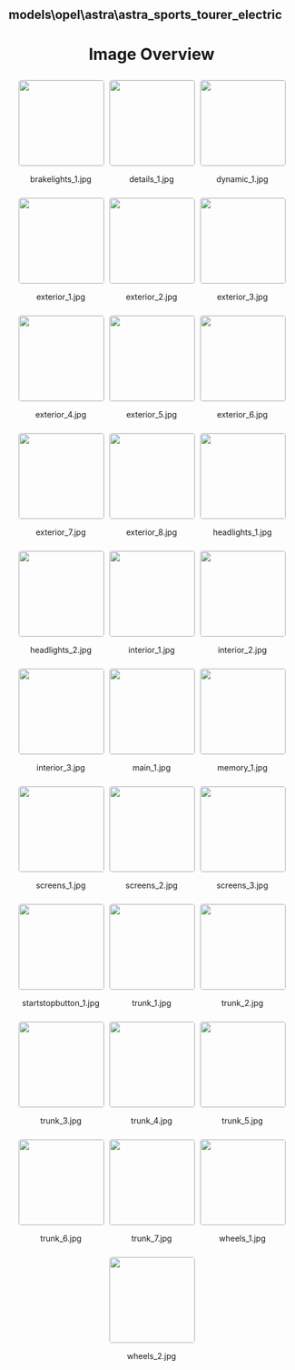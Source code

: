 ## models\opel\astra\astra_sports_tourer_electric
<style>
    .image-gallery {
        display: flex;
        flex-wrap: wrap;
        gap: 10px;
        justify-content: center;
        padding: 10px;
    }
    .image-gallery img {
        width: 150px;
        height: auto;
        border: 1px solid #ddd;
        border-radius: 5px;
    }
    .image-gallery div {
        flex: 1 1 calc(33.333% - 20px); /* Three images per row on large screens */
        max-width: 150px;
        text-align: center;
    }
    @media (max-width: 768px) {
        .image-gallery div {
            flex: 1 1 calc(50% - 20px); /* Two images per row on medium screens */
        }
    }
    @media (max-width: 480px) {
        .image-gallery div {
            flex: 1 1 100%; /* One image per row on small screens */
        }
    }
</style>
<h1 style ="text-align: center;"> Image Overview </h1> <div class="image-gallery">
<div>
<img src="https://media.evkx.net/multimedia/models/opel/astra/astra_sports_tourer_electric/brakelights_1_st.jpg">
<p>brakelights_1.jpg</p>
</div>
<div>
<img src="https://media.evkx.net/multimedia/models/opel/astra/astra_sports_tourer_electric/details_1_st.jpg">
<p>details_1.jpg</p>
</div>
<div>
<img src="https://media.evkx.net/multimedia/models/opel/astra/astra_sports_tourer_electric/dynamic_1_st.jpg">
<p>dynamic_1.jpg</p>
</div>
<div>
<img src="https://media.evkx.net/multimedia/models/opel/astra/astra_sports_tourer_electric/exterior_1_st.jpg">
<p>exterior_1.jpg</p>
</div>
<div>
<img src="https://media.evkx.net/multimedia/models/opel/astra/astra_sports_tourer_electric/exterior_2_st.jpg">
<p>exterior_2.jpg</p>
</div>
<div>
<img src="https://media.evkx.net/multimedia/models/opel/astra/astra_sports_tourer_electric/exterior_3_st.jpg">
<p>exterior_3.jpg</p>
</div>
<div>
<img src="https://media.evkx.net/multimedia/models/opel/astra/astra_sports_tourer_electric/exterior_4_st.jpg">
<p>exterior_4.jpg</p>
</div>
<div>
<img src="https://media.evkx.net/multimedia/models/opel/astra/astra_sports_tourer_electric/exterior_5_st.jpg">
<p>exterior_5.jpg</p>
</div>
<div>
<img src="https://media.evkx.net/multimedia/models/opel/astra/astra_sports_tourer_electric/exterior_6_st.jpg">
<p>exterior_6.jpg</p>
</div>
<div>
<img src="https://media.evkx.net/multimedia/models/opel/astra/astra_sports_tourer_electric/exterior_7_st.jpg">
<p>exterior_7.jpg</p>
</div>
<div>
<img src="https://media.evkx.net/multimedia/models/opel/astra/astra_sports_tourer_electric/exterior_8_st.jpg">
<p>exterior_8.jpg</p>
</div>
<div>
<img src="https://media.evkx.net/multimedia/models/opel/astra/astra_sports_tourer_electric/headlights_1_st.jpg">
<p>headlights_1.jpg</p>
</div>
<div>
<img src="https://media.evkx.net/multimedia/models/opel/astra/astra_sports_tourer_electric/headlights_2_st.jpg">
<p>headlights_2.jpg</p>
</div>
<div>
<img src="https://media.evkx.net/multimedia/models/opel/astra/astra_sports_tourer_electric/interior_1_st.jpg">
<p>interior_1.jpg</p>
</div>
<div>
<img src="https://media.evkx.net/multimedia/models/opel/astra/astra_sports_tourer_electric/interior_2_st.jpg">
<p>interior_2.jpg</p>
</div>
<div>
<img src="https://media.evkx.net/multimedia/models/opel/astra/astra_sports_tourer_electric/interior_3_st.jpg">
<p>interior_3.jpg</p>
</div>
<div>
<img src="https://media.evkx.net/multimedia/models/opel/astra/astra_sports_tourer_electric/main_1_st.jpg">
<p>main_1.jpg</p>
</div>
<div>
<img src="https://media.evkx.net/multimedia/models/opel/astra/astra_sports_tourer_electric/memory_1_st.jpg">
<p>memory_1.jpg</p>
</div>
<div>
<img src="https://media.evkx.net/multimedia/models/opel/astra/astra_sports_tourer_electric/screens_1_st.jpg">
<p>screens_1.jpg</p>
</div>
<div>
<img src="https://media.evkx.net/multimedia/models/opel/astra/astra_sports_tourer_electric/screens_2_st.jpg">
<p>screens_2.jpg</p>
</div>
<div>
<img src="https://media.evkx.net/multimedia/models/opel/astra/astra_sports_tourer_electric/screens_3_st.jpg">
<p>screens_3.jpg</p>
</div>
<div>
<img src="https://media.evkx.net/multimedia/models/opel/astra/astra_sports_tourer_electric/startstopbutton_1_st.jpg">
<p>startstopbutton_1.jpg</p>
</div>
<div>
<img src="https://media.evkx.net/multimedia/models/opel/astra/astra_sports_tourer_electric/trunk_1_st.jpg">
<p>trunk_1.jpg</p>
</div>
<div>
<img src="https://media.evkx.net/multimedia/models/opel/astra/astra_sports_tourer_electric/trunk_2_st.jpg">
<p>trunk_2.jpg</p>
</div>
<div>
<img src="https://media.evkx.net/multimedia/models/opel/astra/astra_sports_tourer_electric/trunk_3_st.jpg">
<p>trunk_3.jpg</p>
</div>
<div>
<img src="https://media.evkx.net/multimedia/models/opel/astra/astra_sports_tourer_electric/trunk_4_st.jpg">
<p>trunk_4.jpg</p>
</div>
<div>
<img src="https://media.evkx.net/multimedia/models/opel/astra/astra_sports_tourer_electric/trunk_5_st.jpg">
<p>trunk_5.jpg</p>
</div>
<div>
<img src="https://media.evkx.net/multimedia/models/opel/astra/astra_sports_tourer_electric/trunk_6_st.jpg">
<p>trunk_6.jpg</p>
</div>
<div>
<img src="https://media.evkx.net/multimedia/models/opel/astra/astra_sports_tourer_electric/trunk_7_st.jpg">
<p>trunk_7.jpg</p>
</div>
<div>
<img src="https://media.evkx.net/multimedia/models/opel/astra/astra_sports_tourer_electric/wheels_1_st.jpg">
<p>wheels_1.jpg</p>
</div>
<div>
<img src="https://media.evkx.net/multimedia/models/opel/astra/astra_sports_tourer_electric/wheels_2_st.jpg">
<p>wheels_2.jpg</p>
</div>
</div>
